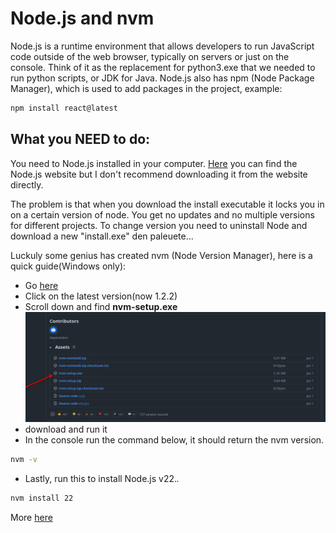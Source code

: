 # Node.js and nvm

Node.js is a runtime environment that allows developers to run JavaScript code outside of the web browser, typically on servers or just on the console. Think of it as the replacement for python3.exe that we needed to run python scripts, or JDK for Java. Node.js also has npm (Node Package Manager), which is used to add packages in the project, example:

```bash
npm install react@latest
```

## What you NEED to do:

You need to Node.js installed in your computer. [Here](https://nodejs.org/en/download/) you can find the Node.js website but I don't recommend downloading it from the website directly.

The problem is that when you download the install executable it locks you in on a certain version of node. You get no updates and no multiple versions for different projects. To change version you need to uninstall Node and download a new "install.exe" den paleuete...

Luckuly some genius has created nvm (Node Version Manager), here is a quick guide(Windows only):

- Go [here](https://github.com/coreybutler/nvm-windows/releases)
- Click on the latest version(now 1.2.2)
- Scroll down and find **nvm-setup.exe**
  ![alt text](images/nvm.png)
- download and run it
- In the console run the command below, it should return the nvm version.

```bash
nvm -v
```

- Lastly, run this to install Node.js v22._._

```bash
nvm install 22
```

More [here](https://www.freecodecamp.org/news/node-version-manager-nvm-install-guide/)
